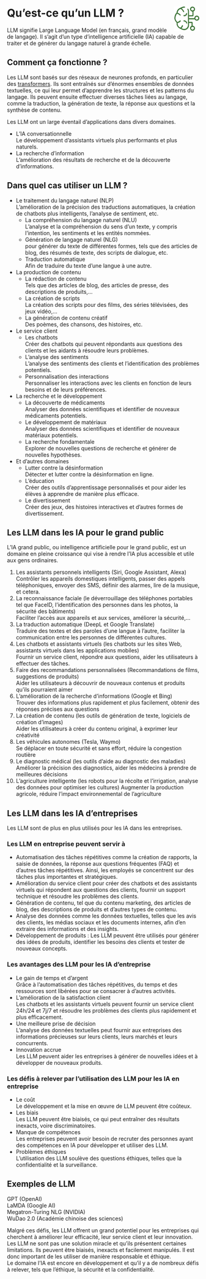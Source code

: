 # **Qu’est-ce qu’un LLM ?**<a href="../../"><img src="https://github.com/MiKL5/BI/raw/master/assets/bi.svg" alt="Les intelligences artificielles" align="right" height="64px"></a>
LLM signifie Large Language Model (en français, grand modèle de langage). Il s’agit d’un type d’intelligence artificielle (IA) capable de traiter et de générer du langage naturel à grande échelle.

## **Comment ça fonctionne ?**
Les LLM sont basés sur des réseaux de neurones profonds, en particulier des [transformers](../../Seq2Seq/transformers).
Ils sont entraînés sur d’énormes ensembles de données textuelles, ce qui leur permet d’apprendre les structures et les patterns du langage.
Ils peuvent ensuite effectuer diverses tâches liées au langage, comme la traduction, la génération de texte, la réponse aux questions et la synthèse de contenu.

Les LLM ont un large éventail d’applications dans divers domaines.

* L’IA conversationnelle  
  Le développement d’assistants virtuels plus performants et plus naturels.
* La recherche d’information  
  L’amélioration des résultats de recherche et de la découverte d’informations.

## **Dans quel cas utiliser un LLM ?**
* Le traitement du langage naturel (NLP)  
  L’amélioration de la précision des traductions automatiques, la création de chatbots plus intelligents, l’analyse de sentiment, etc.
  * La compréhension du langage naturel (NLU)  
    L’analyse et la compréhension du sens d’un texte, y compris l’intention, les sentiments et les entités nommées.
  * Génération de langage naturel (NLG)  
    pour générer du texte de différentes formes, tels que des articles de blog, des résumés de texte, des scripts de dialogue, etc.
  * Traduction automatique  
    Afin de traduire du texte d’une langue à une autre.
* La production de contenu
  * La rédaction de contenu  
    Tels que des articles de blog, des articles de presse, des descriptions de produits,…
  * La création de scripts  
    La création des scripts pour des films, des séries télévisées, des jeux vidéo,…
  * La génération de contenu créatif  
    Des poèmes, des chansons, des histoires, etc.
* Le service client
  * Les chatbots  
    Créer des chatbots qui peuvent répondants aux questions des clients et les aidants à résoudre leurs problèmes.
  * L’analyse des sentiments  
    L’analyse des sentiments des clients et l’identification des problèmes potentiels.
  * Personnalisation des interactions  
    Personnaliser les interactions avec les clients en fonction de leurs besoins et de leurs préférences.
* La recherche et le développement
  * La découverte de médicaments  
    Analyser des données scientifiques et identifier de nouveaux médicaments potentiels.
  * Le développement de matériaux  
    Analyser des données scientifiques et identifier de nouveaux matériaux potentiels.
  * La recherche fondamentale  
    Explorer de nouvelles questions de recherche et générer de nouvelles hypothèses.
* Et d’autres domaines
  * Lutter contre la désinformation  
    Détecter et lutter contre la désinformation en ligne.
  * L’éducation  
    Créer des outils d’apprentissage personnalisés et pour aider les élèves à apprendre de manière plus efficace.
  * Le divertissement  
    Créer des jeux, des histoires interactives et d’autres formes de divertissement.

## **Les LLM dans les IA pour le grand public**
L’IA grand public, ou intelligence artificielle pour le grand public, est un domaine en pleine croissance qui vise à rendre l’IA plus accessible et utile aux gens ordinaires. 
1. Les assistants personnels intelligents (Siri, Google Assistant, Alexa)  
   Contrôler les appareils domestiques intelligents, passer des appels téléphoniques, envoyer des SMS, définir des alarmes, lire de la musique, et cetera.
2. La reconnaissance faciale (le déverrouillage des téléphones portables tel que FaceID, l’identification des personnes dans les photos, la sécurité des bâtiments)  
   Faciliter l’accès aux appareils et aux services, améliorer la sécurité,…
3. La traduction automatique (DeepL et Google Translate)  
   Traduire des textes et des paroles d’une langue à l’autre, faciliter la communication entre les personnes de différentes cultures.
4. Les chatbots et assistants virtuels (les chatbots sur les sites Web, assistants virtuels dans les applications mobiles)  
   Fournir un service client, répondre aux questions, aider les utilisateurs à effectuer des tâches.
5. Faire des recommandations personnalisées (Recommandations de films, suggestions de produits)  
   Aider les utilisateurs à découvrir de nouveaux contenus et produits qu’ils pourraient aimer
6. L’amélioration de la recherche d’informations (Google et Bing)  
   Trouver des informations plus rapidement et plus facilement, obtenir des réponses précises aux questions
7. La création de contenu (les outils de génération de texte, logiciels de création d’images)  
   Aider les utilisateurs à créer du contenu original, à exprimer leur créativité
8. Les véhicules autonomes (Tesla, Waymo)  
   Se déplacer en toute sécurité et sans effort, réduire la congestion routière
9. Le diagnostic médical (les outils d’aide au diagnostic des maladies)  
   Améliorer la précision des diagnostics, aider les médecins à prendre de meilleures décisions
10. L’agriculture intelligente (les robots pour la récolte et l’irrigation, analyse des données pour optimiser les cultures)
    Augmenter la production agricole, réduire l’impact environnemental de l’agriculture

## **Les LLM dans les IA d’entreprises**
Les LLM sont de plus en plus utilisés pour les IA dans les entreprises.  

### **Les LLM en entreprise peuvent servir à**  
* Automatisation des tâches répétitives comme la création de rapports, la saisie de données, la réponse aux questions fréquentes (FAQ) et d’autres tâches répétitives. Ainsi, les employés se concentrent sur des tâches plus importantes et stratégiques.
* Amélioration du service client pour créer des chatbots et des assistants virtuels qui répondent aux questions des clients, fournir un support technique et résoudre les problèmes des clients.
* Génération de contenu, tel que du contenu marketing, des articles de blog, des descriptions de produits et d’autres types de contenu.
* Analyse des données comme les données textuelles, telles que les avis des clients, les médias sociaux et les documents internes, afin d’en extraire des informations et des insights.
* Développement de produits : Les LLM peuvent être utilisés pour générer des idées de produits, identifier les besoins des clients et tester de nouveaux concepts.

### **Les avantages des LLM pour les IA d’entreprise**
* Le gain de temps et d’argent  
  Grâce à l’automatisation des tâches répétitives, du temps et des ressources sont libérées pour se consacrer à d’autres activités.
* L’amélioration de la satisfaction client  
  Les chatbots et les assistants virtuels peuvent fournir un service client 24h/24 et 7j/7 et résoudre les problèmes des clients plus rapidement et plus efficacement.
* Une meilleure prise de décision  
  L’analyse des données textuelles peut fournir aux entreprises des informations précieuses sur leurs clients, leurs marchés et leurs concurrents.
* Innovation accrue  
  Les LLM peuvent aider les entreprises à générer de nouvelles idées et à développer de nouveaux produits.

### **Les défis à relever par l’utilisation des LLM pour les IA en entreprise**
* Le coût  
  Le développement et la mise en œuvre de LLM peuvent être coûteux.
* Les biais  
  Les LLM peuvent être biaisés, ce qui peut entraîner des résultats inexacts, voire discriminatoires.
* Manque de compétences  
  Les entreprises peuvent avoir besoin de recruter des personnes ayant des compétences en IA pour développer et utiliser des LLM.
* Problèmes éthiques  
  L’utilisation des LLM soulève des questions éthiques, telles que la confidentialité et la surveillance.

## **Exemples de LLM**
GPT (OpenAI)  
LaMDA (Google AI)  
Megatron-Turing NLG (NVIDIA)  
WuDao 2.0 (Académie chinoise des sciences)  

Malgré ces défis, les LLM offrent un grand potentiel pour les entreprises qui cherchent à améliorer leur efficacité, leur service client et leur innovation.  
Les LLM ne sont pas une solution miracle et qu’ils présentent certaines limitations. Ils peuvent être biaisés, inexacts et facilement manipulés. Il est donc important de les utiliser de manière responsable et éthique.  
Le domaine l’IA est encore en développement et qu’il y a de nombreux défis à relever, tels que l’éthique, la sécurité et la confidentialité.